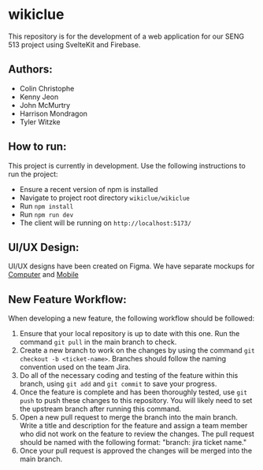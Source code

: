 # wikiclue
This repository is for the development of a web application for our SENG 513 project using SvelteKit and Firebase.

## Authors:
- Colin Christophe
- Kenny Jeon
- John McMurtry
- Harrison Mondragon
- Tyler Witzke

## How to run:
This project is currently in development. Use the following instructions to run the project:
- Ensure a recent version of npm is installed
- Navigate to project root directory `wikiclue/wikiclue`
- Run `npm install`
- Run `npm run dev`
- The client will be running on `http://localhost:5173/`

## UI/UX Design:
UI/UX designs have been created on Figma. We have separate mockups for [Computer](https://www.figma.com/file/bI5E1qi820KH3M59GDhDcO/Computer?type=design&node-id=0%3A1&mode=design&t=9cHrGGIiWYxIyYot-1) and [Mobile](https://www.figma.com/file/GVt4gFmJDPROsmAa51QyG3/Mobile?type=design&node-id=0%3A1&mode=design&t=yKPYNnlhwFWcsKAp-1)

## New Feature Workflow:
When developing a new feature, the following workflow should be followed:

1. Ensure that your local repository is up to date with this one. Run the command ```git pull``` in the main branch to check.
2. Create a new branch to work on the changes by using the command ```git checkout -b <ticket-name>```. Branches should follow the naming convention used on the team Jira.
3. Do all of the necessary coding and testing of the feature within this branch, using ```git add``` and ```git commit``` to save your progress.
4. Once the feature is complete and has been thoroughly tested, use ```git push``` to push these changes to this repository. You will likely need to set the upstream branch after running this command.
5. Open a new pull request to merge the branch into the main branch. Write a title and description for the feature and assign a team member who did not work on the feature to review the changes. The pull request should be named with the following format: "branch: jira ticket name."
6. Once your pull request is approved the changes will be merged into the main branch.
